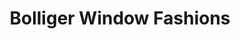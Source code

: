 ---
title: "Bolliger Window Fashions"
url: /portland/bolliger-window-fashions/
shop: window blind
---